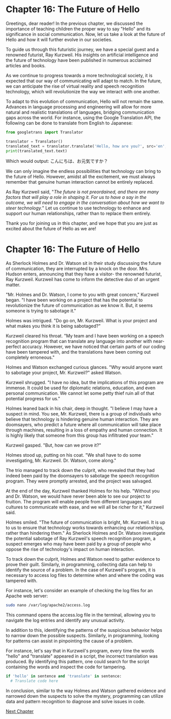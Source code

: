 # Chapter 16: The Future of Hello

Greetings, dear reader! In the previous chapter, we discussed the importance of teaching children the proper way to say "Hello" and its significance in social communication. Now, let us take a look at the future of Hello and how it will further evolve in our societies.

To guide us through this futuristic journey, we have a special guest and a renowned futurist, Ray Kurzweil. His insights on artificial intelligence and the future of technology have been published in numerous acclaimed articles and books. 

As we continue to progress towards a more technological society, it is expected that our way of communicating will adapt to match. In the future, we can anticipate the rise of virtual reality and speech recognition technology, which will revolutionize the way we interact with one another.

To adapt to this evolution of communication, Hello will not remain the same. Advances in language processing and engineering will allow for more natural and realistic translations of languages, bridging communication gaps across the world. For instance, using the Google Translation API, the following can be done to translate from English to Japanese:

```python
from googletrans import Translator

translator = Translator()
translated_text = translator.translate('Hello, how are you?', src='en', dest='ja')
print(translated_text.text)
```

Which would output: こんにちは、お元気ですか？

We can only imagine the endless possibilities that technology can bring to the future of Hello. However, amidst all the excitement, we must always remember that genuine human interaction cannot be entirely replaced.

As Ray Kurzweil said, "*The future is not preordained, and there are many factors that will play a role in shaping it. For us to have a say in the outcome, we will need to engage in the conversation about how we want to steer technology.*" Let us continue to use technology to enhance and support our human relationships, rather than to replace them entirely.

Thank you for joining us in this chapter, and we hope that you are just as excited about the future of Hello as we are!
# Chapter 16: The Future of Hello

As Sherlock Holmes and Dr. Watson sit in their study discussing the future of communication, they are interrupted by a knock on the door. Mrs. Hudson enters, announcing that they have a visitor- the renowned futurist, Ray Kurzweil. Kurzweil has come to inform the detective duo of an urgent matter.

"Mr. Holmes and Dr. Watson, I come to you with great concern," Kurzweil began. "I have been working on a project that has the potential to revolutionize the future of communication as we know it. But, it seems someone is trying to sabotage it."

Holmes was intrigued. "Do go on, Mr. Kurzweil. What is your project and what makes you think it is being sabotaged?"

Kurzweil cleared his throat. "My team and I have been working on a speech recognition program that can translate any language into another with near-perfect accuracy. However, we have noticed that certain parts of our coding have been tampered with, and the translations have been coming out completely erroneous."

Holmes and Watson exchanged curious glances. "Why would anyone want to sabotage your project, Mr. Kurzweil?" asked Watson.

Kurzweil shrugged. "I have no idea, but the implications of this program are immense. It could be used for diplomatic relations, education, and even personal communication. We cannot let some petty thief ruin all of that potential progress for us."

Holmes leaned back in his chair, deep in thought. "I believe I may have a suspect in mind. You see, Mr. Kurzweil, there is a group of individuals who believe that technology is hindering genuine human interaction. They are doomsayers, who predict a future where all communication will take place through machines, resulting in a loss of empathy and human connection. It is highly likely that someone from this group has infiltrated your team."

Kurzweil gasped. "But, how can we prove it?"

Holmes stood up, putting on his coat. "We shall have to do some investigating, Mr. Kurzweil. Dr. Watson, come along." 

The trio managed to track down the culprit, who revealed that they had indeed been paid by the doomsayers to sabotage the speech recognition program. They were promptly arrested, and the project was salvaged. 

At the end of the day, Kurzweil thanked Holmes for his help. "Without you and Dr. Watson, we would have never been able to see our project to fruition. The program will enable people from different languages and cultures to communicate with ease, and we will all be richer for it," Kurzweil said. 

Holmes smiled. "The future of communication is bright, Mr. Kurzweil. It is up to us to ensure that technology works towards enhancing our relationships, rather than hindering them."
As Sherlock Holmes and Dr. Watson investigate the potential sabotage of Ray Kurzweil's speech recognition program, a suspect emerges who may have been paid by a group of people who oppose the rise of technology's impact on human interaction. 

To track down the culprit, Holmes and Watson need to gather evidence to prove their guilt. Similarly, in programming, collecting data can help to identify the source of a problem. In the case of Kurzweil's program, it is necessary to access log files to determine when and where the coding was tampered with. 

For instance, let's consider an example of checking the log files for an Apache web server:

```bash
sudo nano /var/log/apache2/access.log 
```

This command opens the access.log file in the terminal, allowing you to navigate the log entries and identify any unusual activity.

In addition to this, identifying the patterns of the suspicious behavior helps to narrow down the possible suspects. Similarly, in programming, looking for patterns can assist in pinpointing the cause of a problem. 

For instance, let's say that in Kurzweil's program, every time the words "hello" and "translate" appeared in a script, the incorrect translation was produced. By identifying this pattern, one could search for the script containing the words and inspect the code for tampering.

```python
if 'hello' in sentence and 'translate' in sentence:
  # Translate code here
```

In conclusion, similar to the way Holmes and Watson gathered evidence and narrowed down the suspects to solve the mystery, programming can utilize data and pattern recognition to diagnose and solve issues in code.


[Next Chapter](17_Chapter17.md)